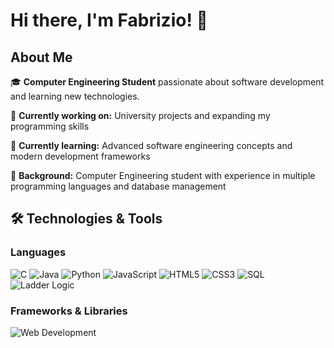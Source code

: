 # Hi there, I'm Fabrizio! 👋

## About Me
🎓 **Computer Engineering Student** passionate about software development and learning new technologies.

🔭 **Currently working on:** University projects and expanding my programming skills

🌱 **Currently learning:** Advanced software engineering concepts and modern development frameworks

💼 **Background:** Computer Engineering student with experience in multiple programming languages and database management

## 🛠️ Technologies & Tools

### Languages
![C](https://img.shields.io/badge/-C-A8B9CC?style=flat-square&logo=c&logoColor=black)
![Java](https://img.shields.io/badge/-Java-007396?style=flat-square&logo=java&logoColor=white)
![Python](https://img.shields.io/badge/-Python-3776AB?style=flat-square&logo=python&logoColor=white)
![JavaScript](https://img.shields.io/badge/-JavaScript-F7DF1E?style=flat-square&logo=javascript&logoColor=black)
![HTML5](https://img.shields.io/badge/-HTML5-E34F26?style=flat-square&logo=html5&logoColor=white)
![CSS3](https://img.shields.io/badge/-CSS3-1572B6?style=flat-square&logo=css3&logoColor=white)
![SQL](https://img.shields.io/badge/-SQL-4479A1?style=flat-square&logo=mysql&logoColor=white)
![Ladder Logic](https://img.shields.io/badge/-Ladder%20Logic-FF6B35?style=flat-square&logo=siemens&logoColor=white)

### Frameworks & Libraries
![Web Development](https://img.shields.io/badge/-Web%20Development-61DAFB?style=flat-square&logo=html5&logoColor=white)
<!-- Currently expanding knowledge in frameworks -->
